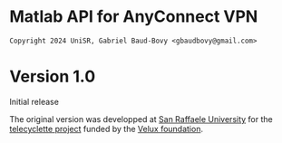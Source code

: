 # Matlab API for AnyConnect VPN

```
Copyright 2024 UniSR, Gabriel Baud-Bovy <gbaudbovy@gmail.com>
```

# Version 1.0

Initial release 
 
The original version was developped at [San Raffaele University](www.unisr.it) for  the [telecyclette project](www.telecyclette.eu) funded by the [Velux foundation](https://veluxstiftung.ch/). 
 

